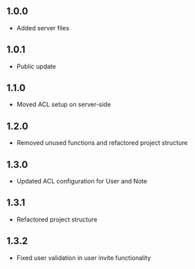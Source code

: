 ## 1.0.0

- Added server files

## 1.0.1

- Public update

## 1.1.0

- Moved ACL setup on server-side

## 1.2.0

- Removed unused functions and refactored project structure

## 1.3.0

- Updated ACL configuration for User and Note

## 1.3.1

- Refactored project structure

## 1.3.2

- Fixed user validation in user invite functionality
